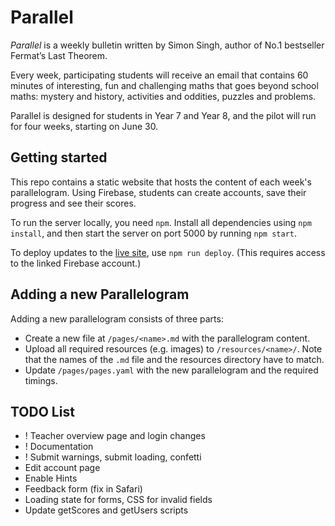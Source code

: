 # Parallel

_Parallel_ is a weekly bulletin written by Simon Singh, author of No.1 bestseller Fermat’s Last Theorem.

Every week, participating students will receive an email that contains 60 minutes of interesting, fun and challenging maths that goes beyond school maths: mystery and history, activities and oddities, puzzles and problems.

Parallel is designed for students in Year 7 and Year 8, and the pilot will run for four weeks, starting on June 30.


## Getting started

This repo contains a static website that hosts the content of each week's
parallelogram. Using Firebase, students can create accounts, save their
progress and see their scores.

To run the server locally, you need `npm`. Install all dependencies using
`npm install`, and then start the server on port 5000 by running `npm start`.

To deploy updates to the [live site](https://parallel.org.uk), use
`npm run deploy`. (This requires access to the linked Firebase account.)


## Adding a new Parallelogram

Adding a new parallelogram consists of three parts:

* Create a new file at `/pages/<name>.md` with the parallelogram content.
* Upload all required resources (e.g. images) to `/resources/<name>/`. Note that
  the names of the `.md` file and the resources directory have to match.
* Update `/pages/pages.yaml` with the new parallelogram and the required timings.


## TODO List

* ! Teacher overview page and login changes
* ! Documentation
* ! Submit warnings, submit loading, confetti
* Edit account page
* Enable Hints
* Feedback form (fix in Safari)
* Loading state for forms, CSS for invalid fields
* Update getScores and getUsers scripts
